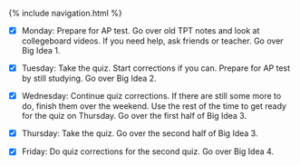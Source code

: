 {% include navigation.html %}

- [x] Monday: Prepare for AP test. Go over old TPT notes and look at collegeboard videos. If you need help, ask friends or teacher. Go over Big Idea 1.

- [x] Tuesday: Take the quiz. Start corrections if you can. Prepare for AP test by still studying. Go over Big Idea 2.

- [x] Wednesday: Continue quiz corrections. If there are still some more to do, finish them over the weekend. Use the rest of the time to get ready for the quiz on Thursday. Go over the first half of Big Idea 3.

- [x] Thursday: Take the quiz. Go over the second half of Big Idea 3. 

- [x] Friday: Do quiz corrections for the second quiz. Go over Big Idea 4.
